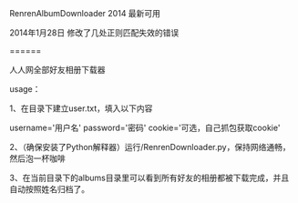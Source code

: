 ﻿RenrenAlbumDownloader 2014 最新可用

2014年1月28日
修改了几处正则匹配失效的错误

======

人人网全部好友相册下载器

usage：

1、在目录下建立user.txt，填入以下内容

username='用户名'
password='密码'
cookie='可选，自己抓包获取cookie'

2、（确保安装了Python解释器）运行/RenrenDownloader.py，保持网络通畅，然后泡一杯咖啡

3、在当前目录下的albums目录里可以看到所有好友的相册都被下载完成，并且自动按照姓名归档了。
